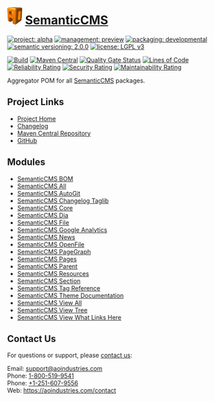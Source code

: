 # [<img src="ao-logo.png" alt="AO Logo" width="35" height="40">](https://github.com/ao-apps) [SemanticCMS](https://github.com/ao-apps/semanticcms)

[![project: alpha](https://semanticcms.com/ao-badges/project-alpha.svg)](https://aoindustries.com/life-cycle#project-alpha)
[![management: preview](https://semanticcms.com/ao-badges/management-preview.svg)](https://aoindustries.com/life-cycle#management-preview)
[![packaging: developmental](https://semanticcms.com/ao-badges/packaging-developmental.svg)](https://aoindustries.com/life-cycle#packaging-developmental)  
[![semantic versioning: 2.0.0](https://semanticcms.com/ao-badges/semver-2.0.0.svg)](http://semver.org/spec/v2.0.0.html)
[![license: LGPL v3](https://semanticcms.com/ao-badges/license-lgpl-3.0.svg)](https://www.gnu.org/licenses/lgpl-3.0)

[![Build](https://github.com/ao-apps/semanticcms/workflows/Build/badge.svg?branch=master)](https://github.com/ao-apps/semanticcms/actions?query=workflow%3ABuild)
[![Maven Central](https://maven-badges.herokuapp.com/maven-central/com.semanticcms/semanticcms/badge.svg)](https://maven-badges.herokuapp.com/maven-central/com.semanticcms/semanticcms)
[![Quality Gate Status](https://sonarcloud.io/api/project_badges/measure?branch=master&project=com.semanticcms%3Asemanticcms&metric=alert_status)](https://sonarcloud.io/dashboard?branch=master&id=com.semanticcms%3Asemanticcms)
[![Lines of Code](https://sonarcloud.io/api/project_badges/measure?branch=master&project=com.semanticcms%3Asemanticcms&metric=ncloc)](https://sonarcloud.io/component_measures?branch=master&id=com.semanticcms%3Asemanticcms&metric=ncloc)  
[![Reliability Rating](https://sonarcloud.io/api/project_badges/measure?branch=master&project=com.semanticcms%3Asemanticcms&metric=reliability_rating)](https://sonarcloud.io/component_measures?branch=master&id=com.semanticcms%3Asemanticcms&metric=Reliability)
[![Security Rating](https://sonarcloud.io/api/project_badges/measure?branch=master&project=com.semanticcms%3Asemanticcms&metric=security_rating)](https://sonarcloud.io/component_measures?branch=master&id=com.semanticcms%3Asemanticcms&metric=Security)
[![Maintainability Rating](https://sonarcloud.io/api/project_badges/measure?branch=master&project=com.semanticcms%3Asemanticcms&metric=sqale_rating)](https://sonarcloud.io/component_measures?branch=master&id=com.semanticcms%3Asemanticcms&metric=Maintainability)

Aggregator POM for all [SemanticCMS](https://github.com/ao-apps/semanticcms) packages.

## Project Links
* [Project Home](https://semanticcms.com/)
* [Changelog](https://semanticcms.com/changelog)
* [Maven Central Repository](https://search.maven.org/artifact/com.semanticcms/semanticcms)
* [GitHub](https://github.com/ao-apps/semanticcms)

## Modules
* [SemanticCMS BOM](https://github.com/ao-apps/semanticcms-bom)
* [SemanticCMS All](https://github.com/ao-apps/semanticcms-all)
* [SemanticCMS AutoGit](https://github.com/ao-apps/semanticcms-autogit)
* [SemanticCMS Changelog Taglib](https://github.com/ao-apps/semanticcms-changelog-taglib)
* [SemanticCMS Core](https://github.com/ao-apps/semanticcms-core)
* [SemanticCMS Dia](https://github.com/ao-apps/semanticcms-dia)
* [SemanticCMS File](https://github.com/ao-apps/semanticcms-file)
* [SemanticCMS Google Analytics](https://github.com/ao-apps/semanticcms-google-analytics)
* [SemanticCMS News](https://github.com/ao-apps/semanticcms-news)
* [SemanticCMS OpenFile](https://github.com/ao-apps/semanticcms-openfile)
* [SemanticCMS PageGraph](https://github.com/ao-apps/semanticcms-pagegraph)
* [SemanticCMS Pages](https://github.com/ao-apps/semanticcms-pages)
* [SemanticCMS Parent](https://github.com/ao-apps/semanticcms-parent)
* [SemanticCMS Resources](https://github.com/ao-apps/semanticcms-resources)
* [SemanticCMS Section](https://github.com/ao-apps/semanticcms-section)
* [SemanticCMS Tag Reference](https://github.com/ao-apps/semanticcms-tag-reference)
* [SemanticCMS Theme Documentation](https://github.com/ao-apps/semanticcms-theme-documentation)
* [SemanticCMS View All](https://github.com/ao-apps/semanticcms-view-all)
* [SemanticCMS View Tree](https://github.com/ao-apps/semanticcms-view-tree)
* [SemanticCMS View What Links Here](https://github.com/ao-apps/semanticcms-view-what-links-here)

## Contact Us
For questions or support, please [contact us](https://aoindustries.com/contact):

Email: [support@aoindustries.com](mailto:support@aoindustries.com)  
Phone: [1-800-519-9541](tel:1-800-519-9541)  
Phone: [+1-251-607-9556](tel:+1-251-607-9556)  
Web: https://aoindustries.com/contact
